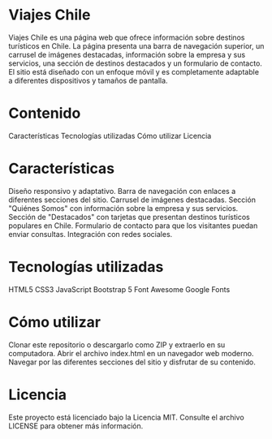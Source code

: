 # Viajes Chile

Viajes Chile es una página web que ofrece información sobre destinos turísticos en Chile. La página presenta una barra de navegación superior, un carrusel de imágenes destacadas, información sobre la empresa y sus servicios, una sección de destinos destacados y un formulario de contacto. El sitio está diseñado con un enfoque móvil y es completamente adaptable a diferentes dispositivos y tamaños de pantalla.

# Contenido

Características
Tecnologías utilizadas
Cómo utilizar
Licencia

# Características

Diseño responsivo y adaptativo.
Barra de navegación con enlaces a diferentes secciones del sitio.
Carrusel de imágenes destacadas.
Sección "Quiénes Somos" con información sobre la empresa y sus servicios.
Sección de "Destacados" con tarjetas que presentan destinos turísticos populares en Chile.
Formulario de contacto para que los visitantes puedan enviar consultas.
Integración con redes sociales.

# Tecnologías utilizadas

HTML5
CSS3
JavaScript
Bootstrap 5
Font Awesome
Google Fonts

# Cómo utilizar

Clonar este repositorio o descargarlo como ZIP y extraerlo en su computadora.
Abrir el archivo index.html en un navegador web moderno.
Navegar por las diferentes secciones del sitio y disfrutar de su contenido.

# Licencia

Este proyecto está licenciado bajo la Licencia MIT. Consulte el archivo LICENSE para obtener más información.
